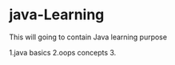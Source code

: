 # java-Learning
This will going to contain Java learning purpose 

1.java basics
2.oops concepts
3.
